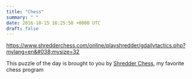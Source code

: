 ```yaml
---
title: "Chess"
summary: " "
date: 2016-10-15 16:25:58 +0000 UTC
draft: false
---
```

<a href="https://www.shredderchess.com/online/playshredder/gdailytactics.php?mylang=en&#038;mysize=32">https://www.shredderchess.com/online/playshredder/gdailytactics.php?mylang=en&#038;mysize=32</a>

This puzzle of the day is brought to you by <a href="https://www.shredderchess.com/" target="_blank">Shredder Chess</a>, my favorite chess program
